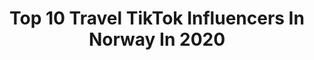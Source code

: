 ---
title: Top 10 Travel TikTok Influencers In Norway In 2020
description: >-
  Find top travel TikTok influencers in Norway in 2020. Most popular hashtags: #travel #covid19 #corona #drone.
platform: TikTok
profiles:
  - username: "beautiful_journeys"
    fullname: >-
      Christoffer & Dersim
    location: "Norway"
    followers: 4897
    engagement: 511
    commentsToLikes: 0.012979
    id: cka0ifebzddw70i78tpz4xv60
    verified: false
    hashtags: "#forypupage, #cheers, #love, #coupletravel"
  - username: "sofieasora"
    fullname: >-
      Sofie Asora
    location: "Norway"
    followers: 87640
    engagement: 1920
    commentsToLikes: 0.040268
    id: ck83zaktnz6190j78js40ih5g
    verified: false
    hashtags: "#gymnast, #tutorial, #trampolinefun, #teams"
  - username: "oslo_official"
    fullname: >-
      VisitOSLO
    location: "Norway"
    followers: 10091
    engagement: 842
    commentsToLikes: 0.008924
    id: ck9eodffbnuc90j78kjtr6l9z
    verified: false
    hashtags: "#terjehakonsen, #fjord, #operahouse, #skateboard"
  - username: "tobiasfreestyle"
    fullname: >-
      tobiasfreestyle
    location: "Norway"
    followers: 50605
    engagement: 1531
    commentsToLikes: 0.057051
    id: ck8aeaqu3bdff0j78aykq88tw
    verified: true
    hashtags: "#viral, #slowmo, #trending, #ramadan"
  - username: "ingridsalbu"
    fullname: >-
      Ingrid Salbu
    location: "Norway"
    followers: 40972
    engagement: 2607
    commentsToLikes: 0.021698
    id: ck9m13pdadnyc0j78lrcnxs45
    verified: false
    hashtags: "#summer, #harrystyles, #music, #camilacabello"
  - username: "your_thai_auntie"
    fullname: >-
      Theo
    location: "Norway"
    followers: 5554
    engagement: 522
    commentsToLikes: 0.071269
    id: cka0t02ffnrub0i78atzicpnf
    verified: false
    hashtags: "#italian, #arabic, #khmer, #milan"
  - username: "victorianyflot"
    fullname: >-
      Victoria Nyflot
    location: "Norway"
    followers: 2800
    engagement: 672
    commentsToLikes: 0.024203
    id: cka0nxapy16m80i780hti4hqm
    verified: false
    hashtags: "#montengero, #goldcoast, #bunniesoftiktok, #tubemanchallenge"
  - username: "espen1808"
    fullname: >-
      Espen Eliassen
    location: "Norway"
    followers: 13890
    engagement: 738
    commentsToLikes: 0.038616
    id: ckai6xjchy2ba0i7860isa7ky
    verified: false
    hashtags: "#menproblems, #thankyou, #nogirlfriend, #asstrend"
  - username: "oyehaug"
    fullname: >-
      Oyehaug
    location: "Norway"
    followers: 6763
    engagement: 719
    commentsToLikes: 0.019443
    id: cka68dj6godst0i782dugpbfi
    verified: false
    hashtags: "#camping, #corona, #hiker, #sunrise"
  - username: "evenbaardseth"
    fullname: >-
      Baardseth
    location: "Norway"
    followers: 26438
    engagement: 498
    commentsToLikes: 0.018878
    id: ck7zohe9sk2gi0j78ruqdt9h0
    verified: false
    hashtags: "#cash, #corona, #traveling, #weekend"
---